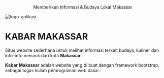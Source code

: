 <p style="text-align: center">Memberikan Informasi & Budaya Lokal Makassar</p>

<img src="https://github.com/M-BintangR/kabar-makassar/blob/main/doc/logo.png" alt="logo-aplikasi">

# KABAR MAKASSAR

Situs website sederhana untuk melihat informasi terkait budaya, kuliner dan info-info menarik dari kota <strong>Makassar</strong>.

<strong>Kabar Makassar</strong> adalah website yang di buat dengan framework bootstrap, sebagai tugas kuliah pemrograman web dasar.
